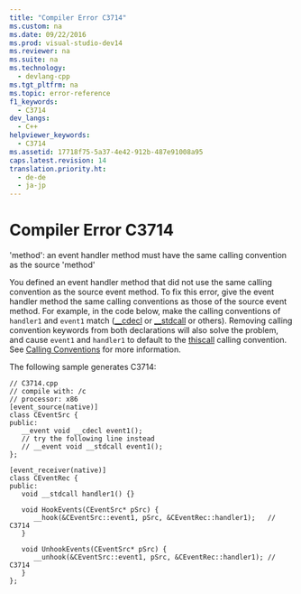 ```yaml
---
title: "Compiler Error C3714"
ms.custom: na
ms.date: 09/22/2016
ms.prod: visual-studio-dev14
ms.reviewer: na
ms.suite: na
ms.technology: 
  - devlang-cpp
ms.tgt_pltfrm: na
ms.topic: error-reference
f1_keywords: 
  - C3714
dev_langs: 
  - C++
helpviewer_keywords: 
  - C3714
ms.assetid: 17718f75-5a37-4e42-912b-487e91008a95
caps.latest.revision: 14
translation.priority.ht: 
  - de-de
  - ja-jp
---
```

# Compiler Error C3714
'method': an event handler method must have the same calling convention as the source 'method'  
  
 You defined an event handler method that did not use the same calling convention as the source event method. To fix this error, give the event handler method the same calling conventions as those of the source event method. For example, in the code below, make the calling conventions of `handler1` and `event1` match ([__cdecl](../vs140/__cdecl.md) or [__stdcall](../vs140/__stdcall.md) or others). Removing calling convention keywords from both declarations will also solve the problem, and cause `event1` and `handler1` to default to the [thiscall](../vs140/__thiscall.md) calling convention. See [Calling Conventions](../vs140/calling-conventions.md) for more information.  
  
 The following sample generates C3714:  
  
```  
// C3714.cpp  
// compile with: /c  
// processor: x86  
[event_source(native)]  
class CEventSrc {  
public:  
   __event void __cdecl event1();  
   // try the following line instead  
   // __event void __stdcall event1();  
};  
  
[event_receiver(native)]  
class CEventRec {  
public:  
   void __stdcall handler1() {}  
  
   void HookEvents(CEventSrc* pSrc) {  
      __hook(&CEventSrc::event1, pSrc, &CEventRec::handler1);   // C3714  
   }  
  
   void UnhookEvents(CEventSrc* pSrc) {  
      __unhook(&CEventSrc::event1, pSrc, &CEventRec::handler1); // C3714  
   }  
};  
```